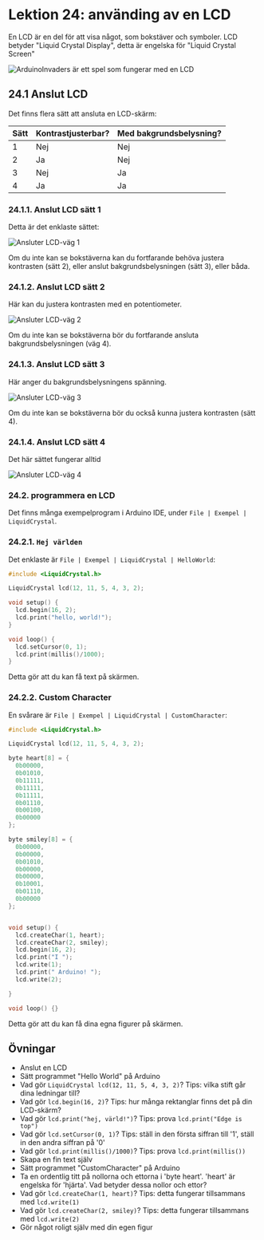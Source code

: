 # Lektion 24: använding av en LCD

En LCD är en del för att visa något, som bokstäver och symboler.
LCD betyder "Liquid Crystal Display", detta är engelska för "Liquid Crystal Screen"

![ArduinoInvaders är ett spel som fungerar med en LCD](ArduinoInvaders.jpg)

## 24.1 Anslut LCD

Det finns flera sätt att ansluta en LCD-skärm:

Sätt|Kontrastjusterbar?|Med bakgrundsbelysning?
----|------------------|-----------------------
1   |Nej               |Nej
2   |Ja                |Nej
3   |Nej               |Ja
4   |Ja                |Ja

### 24.1.1. Anslut LCD sätt 1

Detta är det enklaste sättet:

![Ansluter LCD-väg 1](LcdBreadboard1.png)

Om du inte kan se bokstäverna kan du fortfarande behöva justera kontrasten (sätt 2),
eller anslut bakgrundsbelysningen (sätt 3), eller båda.

### 24.1.2. Anslut LCD sätt 2

Här kan du justera kontrasten med en potentiometer.

![Ansluter LCD-väg 2](LcdBreadboard2.png)

Om du inte kan se bokstäverna bör du fortfarande ansluta bakgrundsbelysningen (väg 4).

### 24.1.3. Anslut LCD sätt 3

Här anger du bakgrundsbelysningens spänning.

![Ansluter LCD-väg 3](LcdBreadboard3.png)

Om du inte kan se bokstäverna bör du också kunna justera kontrasten (sätt 4).

### 24.1.4. Anslut LCD sätt 4

Det här sättet fungerar alltid

![Ansluter LCD-väg 4](LcdBreadboard4.png)

### 24.2. programmera en LCD

Det finns många exempelprogram i Arduino IDE, under `File | Exempel | LiquidCrystal`.

### 24.2.1. `Hej världen`

Det enklaste är `File | Exempel | LiquidCrystal | HelloWorld`:

```c++
#include <LiquidCrystal.h>

LiquidCrystal lcd(12, 11, 5, 4, 3, 2);

void setup() {
  lcd.begin(16, 2);
  lcd.print("hello, world!");
}

void loop() {
  lcd.setCursor(0, 1);
  lcd.print(millis()/1000);
}
```

Detta gör att du kan få text på skärmen.

### 24.2.2. Custom Character

En svårare är `File | Exempel | LiquidCrystal | CustomCharacter`:

```c++
#include <LiquidCrystal.h>

LiquidCrystal lcd(12, 11, 5, 4, 3, 2);

byte heart[8] = {
  0b00000,
  0b01010,
  0b11111,
  0b11111,
  0b11111,
  0b01110,
  0b00100,
  0b00000
};

byte smiley[8] = {
  0b00000,
  0b00000,
  0b01010,
  0b00000,
  0b00000,
  0b10001,
  0b01110,
  0b00000
};


void setup() {
  lcd.createChar(1, heart);
  lcd.createChar(2, smiley);
  lcd.begin(16, 2);
  lcd.print("I "); 
  lcd.write(1);
  lcd.print(" Arduino! ");
  lcd.write(2);

}

void loop() {}
```

Detta gör att du kan få dina egna figurer på skärmen.

## Övningar

- Anslut en LCD
- Sätt programmet "Hello World" på Arduino
- Vad gör `LiquidCrystal lcd(12, 11, 5, 4, 3, 2)`? Tips: vilka stift går dina ledningar till?
- Vad gör `lcd.begin(16, 2)`? Tips: hur många rektanglar finns det på din LCD-skärm?
- Vad gör `lcd.print("hej, värld!")`? Tips: prova `lcd.print("Edge is top")`
- Vad gör `lcd.setCursor(0, 1)`? Tips: ställ in den första siffran till '1', ställ in den andra siffran på '0'
- Vad gör `lcd.print(millis()/1000)`? Tips: prova `lcd.print(millis())`
- Skapa en fin text själv
- Sätt programmet "CustomCharacter" på Arduino
- Ta en ordentlig titt på nollorna och ettorna i 'byte heart'. 'heart' är engelska för 'hjärta'. Vad betyder dessa nollor och ettor?
- Vad gör `lcd.createChar(1, heart)`? Tips: detta fungerar tillsammans med `lcd.write(1)`
- Vad gör `lcd.createChar(2, smiley)`? Tips: detta fungerar tillsammans med `lcd.write(2)`
- Gör något roligt själv med din egen figur
